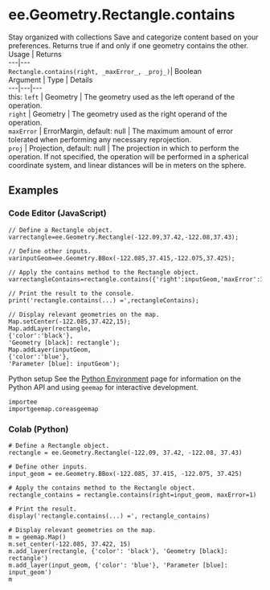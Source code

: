  
#  ee.Geometry.Rectangle.contains
Stay organized with collections  Save and categorize content based on your preferences. 
Returns true if and only if one geometry contains the other. Usage | Returns  
---|---  
`Rectangle.contains(right, _maxError_, _proj_)`|  Boolean  
Argument | Type | Details  
---|---|---  
this: `left` | Geometry | The geometry used as the left operand of the operation.  
`right` | Geometry | The geometry used as the right operand of the operation.  
`maxError` | ErrorMargin, default: null | The maximum amount of error tolerated when performing any necessary reprojection.  
`proj` | Projection, default: null | The projection in which to perform the operation. If not specified, the operation will be performed in a spherical coordinate system, and linear distances will be in meters on the sphere.  
## Examples
### Code Editor (JavaScript)
```
// Define a Rectangle object.
varrectangle=ee.Geometry.Rectangle(-122.09,37.42,-122.08,37.43);

// Define other inputs.
varinputGeom=ee.Geometry.BBox(-122.085,37.415,-122.075,37.425);

// Apply the contains method to the Rectangle object.
varrectangleContains=rectangle.contains({'right':inputGeom,'maxError':1});

// Print the result to the console.
print('rectangle.contains(...) =',rectangleContains);

// Display relevant geometries on the map.
Map.setCenter(-122.085,37.422,15);
Map.addLayer(rectangle,
{'color':'black'},
'Geometry [black]: rectangle');
Map.addLayer(inputGeom,
{'color':'blue'},
'Parameter [blue]: inputGeom');
```

Python setup
See the [ Python Environment](https://developers.google.com/earth-engine/guides/python_install) page for information on the Python API and using `geemap` for interactive development.
```
importee
importgeemap.coreasgeemap
```

### Colab (Python)
```
# Define a Rectangle object.
rectangle = ee.Geometry.Rectangle(-122.09, 37.42, -122.08, 37.43)

# Define other inputs.
input_geom = ee.Geometry.BBox(-122.085, 37.415, -122.075, 37.425)

# Apply the contains method to the Rectangle object.
rectangle_contains = rectangle.contains(right=input_geom, maxError=1)

# Print the result.
display('rectangle.contains(...) =', rectangle_contains)

# Display relevant geometries on the map.
m = geemap.Map()
m.set_center(-122.085, 37.422, 15)
m.add_layer(rectangle, {'color': 'black'}, 'Geometry [black]: rectangle')
m.add_layer(input_geom, {'color': 'blue'}, 'Parameter [blue]: input_geom')
m
```

